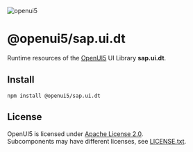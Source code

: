 ![openui5](http://openui5.org/images/OpenUI5_new_big_side.png)

# @openui5/sap.ui.dt
Runtime resources of the [OpenUI5](https://github.com/SAP/openui5) UI Library **sap.ui.dt**.

## Install
```
npm install @openui5/sap.ui.dt
```

## License
OpenUI5 is licensed under [Apache License 2.0](https://www.apache.org/licenses/LICENSE-2.0).  
Subcomponents may have different licenses, see [LICENSE.txt](LICENSE.txt).
